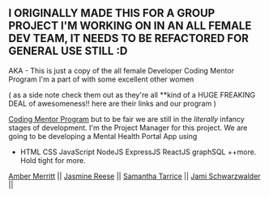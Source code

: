 ## I ORIGINALLY MADE THIS FOR A GROUP PROJECT I'M WORKING ON IN AN ALL FEMALE DEV TEAM, IT NEEDS TO BE REFACTORED FOR GENERAL USE STILL :D 

AKA - This is just a copy of the all female Developer Coding Mentor Program I'm a part of with some excellent other women 

( as a side note check them out as they're all **kind of a HUGE FREAKING DEAL of awesomeness!! here are their links and our program )

[Coding Mentor Program](https://github.com/Coding-Mentor-Program) but to be fair we are still in the *literally* infancy stages of development. I'm the Project Manager for this project. We are going to be developing a Mental Health Portal App using 
- HTML CSS JavaScript NodeJS ExpressJS ReactJS graphSQL ++more. Hold tight for more. 

[Amber Merritt](https://github.com/XanaNite) || 
[Jasmine Reese](https://github.com/Jasmine582) || 
[Samantha Tarrice](https://github.com/samanthatarrice) || 
[Jami Schwarzwalder](https://github.com/jschwarzwalder) || 